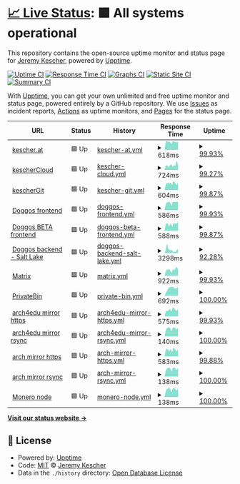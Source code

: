 # [📈 Live Status](https://status.kescher.at): <!--live status--> **🟩 All systems operational**

This repository contains the open-source uptime monitor and status page for [Jeremy Kescher](https://kescher.at), powered by [Upptime](https://github.com/upptime/upptime).

[![Uptime CI](https://github.com/kescherCode/status/workflows/Uptime%20CI/badge.svg)](https://github.com/kescherCode/status/actions?query=workflow%3A%22Uptime+CI%22)
[![Response Time CI](https://github.com/kescherCode/status/workflows/Response%20Time%20CI/badge.svg)](https://github.com/kescherCode/status/actions?query=workflow%3A%22Response+Time+CI%22)
[![Graphs CI](https://github.com/kescherCode/status/workflows/Graphs%20CI/badge.svg)](https://github.com/kescherCode/status/actions?query=workflow%3A%22Graphs+CI%22)
[![Static Site CI](https://github.com/kescherCode/status/workflows/Static%20Site%20CI/badge.svg)](https://github.com/kescherCode/status/actions?query=workflow%3A%22Static+Site+CI%22)
[![Summary CI](https://github.com/kescherCode/status/workflows/Summary%20CI/badge.svg)](https://github.com/kescherCode/status/actions?query=workflow%3A%22Summary+CI%22)

With [Upptime](https://upptime.js.org), you can get your own unlimited and free uptime monitor and status page, powered entirely by a GitHub repository. We use [Issues](https://github.com/kescherCode/status/issues) as incident reports, [Actions](https://github.com/kescherCode/status/actions) as uptime monitors, and [Pages](https://status.kescher.at) for the status page.

<!--start: status pages-->
<!-- This summary is generated by Upptime (https://github.com/upptime/upptime) -->
<!-- Do not edit this manually, your changes will be overwritten -->
<!-- prettier-ignore -->
| URL | Status | History | Response Time | Uptime |
| --- | ------ | ------- | ------------- | ------ |
| <img alt="" src="https://www.kescher.at/favicon-194x194.png" height="13"> [kescher.at](https://www.kescher.at) | 🟩 Up | [kescher-at.yml](https://github.com/kescherCode/status/commits/HEAD/history/kescher-at.yml) | <details><summary><img alt="Response time graph" src="./graphs/kescher-at/response-time-week.png" height="20"> 618ms</summary><br><a href="https://status.kescher.at/history/kescher-at"><img alt="Response time 598" src="https://img.shields.io/endpoint?url=https%3A%2F%2Fraw.githubusercontent.com%2FkescherCode%2Fstatus%2FHEAD%2Fapi%2Fkescher-at%2Fresponse-time.json"></a><br><a href="https://status.kescher.at/history/kescher-at"><img alt="24-hour response time 614" src="https://img.shields.io/endpoint?url=https%3A%2F%2Fraw.githubusercontent.com%2FkescherCode%2Fstatus%2FHEAD%2Fapi%2Fkescher-at%2Fresponse-time-day.json"></a><br><a href="https://status.kescher.at/history/kescher-at"><img alt="7-day response time 618" src="https://img.shields.io/endpoint?url=https%3A%2F%2Fraw.githubusercontent.com%2FkescherCode%2Fstatus%2FHEAD%2Fapi%2Fkescher-at%2Fresponse-time-week.json"></a><br><a href="https://status.kescher.at/history/kescher-at"><img alt="30-day response time 587" src="https://img.shields.io/endpoint?url=https%3A%2F%2Fraw.githubusercontent.com%2FkescherCode%2Fstatus%2FHEAD%2Fapi%2Fkescher-at%2Fresponse-time-month.json"></a><br><a href="https://status.kescher.at/history/kescher-at"><img alt="1-year response time 598" src="https://img.shields.io/endpoint?url=https%3A%2F%2Fraw.githubusercontent.com%2FkescherCode%2Fstatus%2FHEAD%2Fapi%2Fkescher-at%2Fresponse-time-year.json"></a></details> | <details><summary><a href="https://status.kescher.at/history/kescher-at">99.93%</a></summary><a href="https://status.kescher.at/history/kescher-at"><img alt="All-time uptime 99.99%" src="https://img.shields.io/endpoint?url=https%3A%2F%2Fraw.githubusercontent.com%2FkescherCode%2Fstatus%2FHEAD%2Fapi%2Fkescher-at%2Fuptime.json"></a><br><a href="https://status.kescher.at/history/kescher-at"><img alt="24-hour uptime 100.00%" src="https://img.shields.io/endpoint?url=https%3A%2F%2Fraw.githubusercontent.com%2FkescherCode%2Fstatus%2FHEAD%2Fapi%2Fkescher-at%2Fuptime-day.json"></a><br><a href="https://status.kescher.at/history/kescher-at"><img alt="7-day uptime 99.93%" src="https://img.shields.io/endpoint?url=https%3A%2F%2Fraw.githubusercontent.com%2FkescherCode%2Fstatus%2FHEAD%2Fapi%2Fkescher-at%2Fuptime-week.json"></a><br><a href="https://status.kescher.at/history/kescher-at"><img alt="30-day uptime 99.98%" src="https://img.shields.io/endpoint?url=https%3A%2F%2Fraw.githubusercontent.com%2FkescherCode%2Fstatus%2FHEAD%2Fapi%2Fkescher-at%2Fuptime-month.json"></a><br><a href="https://status.kescher.at/history/kescher-at"><img alt="1-year uptime 99.99%" src="https://img.shields.io/endpoint?url=https%3A%2F%2Fraw.githubusercontent.com%2FkescherCode%2Fstatus%2FHEAD%2Fapi%2Fkescher-at%2Fuptime-year.json"></a></details>
| <img alt="" src="https://cloud.kescher.at/apps/theming/favicon" height="13"> [kescherCloud](https://cloud.kescher.at/status.php) | 🟩 Up | [kescher-cloud.yml](https://github.com/kescherCode/status/commits/HEAD/history/kescher-cloud.yml) | <details><summary><img alt="Response time graph" src="./graphs/kescher-cloud/response-time-week.png" height="20"> 724ms</summary><br><a href="https://status.kescher.at/history/kescher-cloud"><img alt="Response time 681" src="https://img.shields.io/endpoint?url=https%3A%2F%2Fraw.githubusercontent.com%2FkescherCode%2Fstatus%2FHEAD%2Fapi%2Fkescher-cloud%2Fresponse-time.json"></a><br><a href="https://status.kescher.at/history/kescher-cloud"><img alt="24-hour response time 673" src="https://img.shields.io/endpoint?url=https%3A%2F%2Fraw.githubusercontent.com%2FkescherCode%2Fstatus%2FHEAD%2Fapi%2Fkescher-cloud%2Fresponse-time-day.json"></a><br><a href="https://status.kescher.at/history/kescher-cloud"><img alt="7-day response time 724" src="https://img.shields.io/endpoint?url=https%3A%2F%2Fraw.githubusercontent.com%2FkescherCode%2Fstatus%2FHEAD%2Fapi%2Fkescher-cloud%2Fresponse-time-week.json"></a><br><a href="https://status.kescher.at/history/kescher-cloud"><img alt="30-day response time 645" src="https://img.shields.io/endpoint?url=https%3A%2F%2Fraw.githubusercontent.com%2FkescherCode%2Fstatus%2FHEAD%2Fapi%2Fkescher-cloud%2Fresponse-time-month.json"></a><br><a href="https://status.kescher.at/history/kescher-cloud"><img alt="1-year response time 681" src="https://img.shields.io/endpoint?url=https%3A%2F%2Fraw.githubusercontent.com%2FkescherCode%2Fstatus%2FHEAD%2Fapi%2Fkescher-cloud%2Fresponse-time-year.json"></a></details> | <details><summary><a href="https://status.kescher.at/history/kescher-cloud">99.27%</a></summary><a href="https://status.kescher.at/history/kescher-cloud"><img alt="All-time uptime 99.95%" src="https://img.shields.io/endpoint?url=https%3A%2F%2Fraw.githubusercontent.com%2FkescherCode%2Fstatus%2FHEAD%2Fapi%2Fkescher-cloud%2Fuptime.json"></a><br><a href="https://status.kescher.at/history/kescher-cloud"><img alt="24-hour uptime 100.00%" src="https://img.shields.io/endpoint?url=https%3A%2F%2Fraw.githubusercontent.com%2FkescherCode%2Fstatus%2FHEAD%2Fapi%2Fkescher-cloud%2Fuptime-day.json"></a><br><a href="https://status.kescher.at/history/kescher-cloud"><img alt="7-day uptime 99.27%" src="https://img.shields.io/endpoint?url=https%3A%2F%2Fraw.githubusercontent.com%2FkescherCode%2Fstatus%2FHEAD%2Fapi%2Fkescher-cloud%2Fuptime-week.json"></a><br><a href="https://status.kescher.at/history/kescher-cloud"><img alt="30-day uptime 99.83%" src="https://img.shields.io/endpoint?url=https%3A%2F%2Fraw.githubusercontent.com%2FkescherCode%2Fstatus%2FHEAD%2Fapi%2Fkescher-cloud%2Fuptime-month.json"></a><br><a href="https://status.kescher.at/history/kescher-cloud"><img alt="1-year uptime 99.95%" src="https://img.shields.io/endpoint?url=https%3A%2F%2Fraw.githubusercontent.com%2FkescherCode%2Fstatus%2FHEAD%2Fapi%2Fkescher-cloud%2Fuptime-year.json"></a></details>
| <img alt="" src="https://git.kescher.at/img/gitea-lg.png" height="13"> [kescherGit](https://git.kescher.at/api/v1/version) | 🟩 Up | [kescher-git.yml](https://github.com/kescherCode/status/commits/HEAD/history/kescher-git.yml) | <details><summary><img alt="Response time graph" src="./graphs/kescher-git/response-time-week.png" height="20"> 604ms</summary><br><a href="https://status.kescher.at/history/kescher-git"><img alt="Response time 571" src="https://img.shields.io/endpoint?url=https%3A%2F%2Fraw.githubusercontent.com%2FkescherCode%2Fstatus%2FHEAD%2Fapi%2Fkescher-git%2Fresponse-time.json"></a><br><a href="https://status.kescher.at/history/kescher-git"><img alt="24-hour response time 689" src="https://img.shields.io/endpoint?url=https%3A%2F%2Fraw.githubusercontent.com%2FkescherCode%2Fstatus%2FHEAD%2Fapi%2Fkescher-git%2Fresponse-time-day.json"></a><br><a href="https://status.kescher.at/history/kescher-git"><img alt="7-day response time 604" src="https://img.shields.io/endpoint?url=https%3A%2F%2Fraw.githubusercontent.com%2FkescherCode%2Fstatus%2FHEAD%2Fapi%2Fkescher-git%2Fresponse-time-week.json"></a><br><a href="https://status.kescher.at/history/kescher-git"><img alt="30-day response time 568" src="https://img.shields.io/endpoint?url=https%3A%2F%2Fraw.githubusercontent.com%2FkescherCode%2Fstatus%2FHEAD%2Fapi%2Fkescher-git%2Fresponse-time-month.json"></a><br><a href="https://status.kescher.at/history/kescher-git"><img alt="1-year response time 571" src="https://img.shields.io/endpoint?url=https%3A%2F%2Fraw.githubusercontent.com%2FkescherCode%2Fstatus%2FHEAD%2Fapi%2Fkescher-git%2Fresponse-time-year.json"></a></details> | <details><summary><a href="https://status.kescher.at/history/kescher-git">99.87%</a></summary><a href="https://status.kescher.at/history/kescher-git"><img alt="All-time uptime 99.99%" src="https://img.shields.io/endpoint?url=https%3A%2F%2Fraw.githubusercontent.com%2FkescherCode%2Fstatus%2FHEAD%2Fapi%2Fkescher-git%2Fuptime.json"></a><br><a href="https://status.kescher.at/history/kescher-git"><img alt="24-hour uptime 100.00%" src="https://img.shields.io/endpoint?url=https%3A%2F%2Fraw.githubusercontent.com%2FkescherCode%2Fstatus%2FHEAD%2Fapi%2Fkescher-git%2Fuptime-day.json"></a><br><a href="https://status.kescher.at/history/kescher-git"><img alt="7-day uptime 99.87%" src="https://img.shields.io/endpoint?url=https%3A%2F%2Fraw.githubusercontent.com%2FkescherCode%2Fstatus%2FHEAD%2Fapi%2Fkescher-git%2Fuptime-week.json"></a><br><a href="https://status.kescher.at/history/kescher-git"><img alt="30-day uptime 99.97%" src="https://img.shields.io/endpoint?url=https%3A%2F%2Fraw.githubusercontent.com%2FkescherCode%2Fstatus%2FHEAD%2Fapi%2Fkescher-git%2Fuptime-month.json"></a><br><a href="https://status.kescher.at/history/kescher-git"><img alt="1-year uptime 99.99%" src="https://img.shields.io/endpoint?url=https%3A%2F%2Fraw.githubusercontent.com%2FkescherCode%2Fstatus%2FHEAD%2Fapi%2Fkescher-git%2Fuptime-year.json"></a></details>
| <img alt="" src="https://www.kescher.at/favicon-194x194.png" height="13"> [Doggos frontend](https://doggos.kescher.at) | 🟩 Up | [doggos-frontend.yml](https://github.com/kescherCode/status/commits/HEAD/history/doggos-frontend.yml) | <details><summary><img alt="Response time graph" src="./graphs/doggos-frontend/response-time-week.png" height="20"> 586ms</summary><br><a href="https://status.kescher.at/history/doggos-frontend"><img alt="Response time 311" src="https://img.shields.io/endpoint?url=https%3A%2F%2Fraw.githubusercontent.com%2FkescherCode%2Fstatus%2FHEAD%2Fapi%2Fdoggos-frontend%2Fresponse-time.json"></a><br><a href="https://status.kescher.at/history/doggos-frontend"><img alt="24-hour response time 633" src="https://img.shields.io/endpoint?url=https%3A%2F%2Fraw.githubusercontent.com%2FkescherCode%2Fstatus%2FHEAD%2Fapi%2Fdoggos-frontend%2Fresponse-time-day.json"></a><br><a href="https://status.kescher.at/history/doggos-frontend"><img alt="7-day response time 586" src="https://img.shields.io/endpoint?url=https%3A%2F%2Fraw.githubusercontent.com%2FkescherCode%2Fstatus%2FHEAD%2Fapi%2Fdoggos-frontend%2Fresponse-time-week.json"></a><br><a href="https://status.kescher.at/history/doggos-frontend"><img alt="30-day response time 552" src="https://img.shields.io/endpoint?url=https%3A%2F%2Fraw.githubusercontent.com%2FkescherCode%2Fstatus%2FHEAD%2Fapi%2Fdoggos-frontend%2Fresponse-time-month.json"></a><br><a href="https://status.kescher.at/history/doggos-frontend"><img alt="1-year response time 311" src="https://img.shields.io/endpoint?url=https%3A%2F%2Fraw.githubusercontent.com%2FkescherCode%2Fstatus%2FHEAD%2Fapi%2Fdoggos-frontend%2Fresponse-time-year.json"></a></details> | <details><summary><a href="https://status.kescher.at/history/doggos-frontend">99.93%</a></summary><a href="https://status.kescher.at/history/doggos-frontend"><img alt="All-time uptime 99.99%" src="https://img.shields.io/endpoint?url=https%3A%2F%2Fraw.githubusercontent.com%2FkescherCode%2Fstatus%2FHEAD%2Fapi%2Fdoggos-frontend%2Fuptime.json"></a><br><a href="https://status.kescher.at/history/doggos-frontend"><img alt="24-hour uptime 100.00%" src="https://img.shields.io/endpoint?url=https%3A%2F%2Fraw.githubusercontent.com%2FkescherCode%2Fstatus%2FHEAD%2Fapi%2Fdoggos-frontend%2Fuptime-day.json"></a><br><a href="https://status.kescher.at/history/doggos-frontend"><img alt="7-day uptime 99.93%" src="https://img.shields.io/endpoint?url=https%3A%2F%2Fraw.githubusercontent.com%2FkescherCode%2Fstatus%2FHEAD%2Fapi%2Fdoggos-frontend%2Fuptime-week.json"></a><br><a href="https://status.kescher.at/history/doggos-frontend"><img alt="30-day uptime 99.98%" src="https://img.shields.io/endpoint?url=https%3A%2F%2Fraw.githubusercontent.com%2FkescherCode%2Fstatus%2FHEAD%2Fapi%2Fdoggos-frontend%2Fuptime-month.json"></a><br><a href="https://status.kescher.at/history/doggos-frontend"><img alt="1-year uptime 99.99%" src="https://img.shields.io/endpoint?url=https%3A%2F%2Fraw.githubusercontent.com%2FkescherCode%2Fstatus%2FHEAD%2Fapi%2Fdoggos-frontend%2Fuptime-year.json"></a></details>
| <img alt="" src="https://www.kescher.at/favicon-194x194.png" height="13"> [Doggos BETA frontend](https://beta.doggos.kescher.at) | 🟩 Up | [doggos-beta-frontend.yml](https://github.com/kescherCode/status/commits/HEAD/history/doggos-beta-frontend.yml) | <details><summary><img alt="Response time graph" src="./graphs/doggos-beta-frontend/response-time-week.png" height="20"> 588ms</summary><br><a href="https://status.kescher.at/history/doggos-beta-frontend"><img alt="Response time 549" src="https://img.shields.io/endpoint?url=https%3A%2F%2Fraw.githubusercontent.com%2FkescherCode%2Fstatus%2FHEAD%2Fapi%2Fdoggos-beta-frontend%2Fresponse-time.json"></a><br><a href="https://status.kescher.at/history/doggos-beta-frontend"><img alt="24-hour response time 781" src="https://img.shields.io/endpoint?url=https%3A%2F%2Fraw.githubusercontent.com%2FkescherCode%2Fstatus%2FHEAD%2Fapi%2Fdoggos-beta-frontend%2Fresponse-time-day.json"></a><br><a href="https://status.kescher.at/history/doggos-beta-frontend"><img alt="7-day response time 588" src="https://img.shields.io/endpoint?url=https%3A%2F%2Fraw.githubusercontent.com%2FkescherCode%2Fstatus%2FHEAD%2Fapi%2Fdoggos-beta-frontend%2Fresponse-time-week.json"></a><br><a href="https://status.kescher.at/history/doggos-beta-frontend"><img alt="30-day response time 568" src="https://img.shields.io/endpoint?url=https%3A%2F%2Fraw.githubusercontent.com%2FkescherCode%2Fstatus%2FHEAD%2Fapi%2Fdoggos-beta-frontend%2Fresponse-time-month.json"></a><br><a href="https://status.kescher.at/history/doggos-beta-frontend"><img alt="1-year response time 549" src="https://img.shields.io/endpoint?url=https%3A%2F%2Fraw.githubusercontent.com%2FkescherCode%2Fstatus%2FHEAD%2Fapi%2Fdoggos-beta-frontend%2Fresponse-time-year.json"></a></details> | <details><summary><a href="https://status.kescher.at/history/doggos-beta-frontend">99.87%</a></summary><a href="https://status.kescher.at/history/doggos-beta-frontend"><img alt="All-time uptime 99.98%" src="https://img.shields.io/endpoint?url=https%3A%2F%2Fraw.githubusercontent.com%2FkescherCode%2Fstatus%2FHEAD%2Fapi%2Fdoggos-beta-frontend%2Fuptime.json"></a><br><a href="https://status.kescher.at/history/doggos-beta-frontend"><img alt="24-hour uptime 100.00%" src="https://img.shields.io/endpoint?url=https%3A%2F%2Fraw.githubusercontent.com%2FkescherCode%2Fstatus%2FHEAD%2Fapi%2Fdoggos-beta-frontend%2Fuptime-day.json"></a><br><a href="https://status.kescher.at/history/doggos-beta-frontend"><img alt="7-day uptime 99.87%" src="https://img.shields.io/endpoint?url=https%3A%2F%2Fraw.githubusercontent.com%2FkescherCode%2Fstatus%2FHEAD%2Fapi%2Fdoggos-beta-frontend%2Fuptime-week.json"></a><br><a href="https://status.kescher.at/history/doggos-beta-frontend"><img alt="30-day uptime 99.97%" src="https://img.shields.io/endpoint?url=https%3A%2F%2Fraw.githubusercontent.com%2FkescherCode%2Fstatus%2FHEAD%2Fapi%2Fdoggos-beta-frontend%2Fuptime-month.json"></a><br><a href="https://status.kescher.at/history/doggos-beta-frontend"><img alt="1-year uptime 99.98%" src="https://img.shields.io/endpoint?url=https%3A%2F%2Fraw.githubusercontent.com%2FkescherCode%2Fstatus%2FHEAD%2Fapi%2Fdoggos-beta-frontend%2Fuptime-year.json"></a></details>
| <img alt="" src="https://www.kescher.at/favicon-194x194.png" height="13"> [Doggos backend - Salt Lake](https://doggos.kescher.at/sl-small-dog-patio.mjpg) | 🟩 Up | [doggos-backend-salt-lake.yml](https://github.com/kescherCode/status/commits/HEAD/history/doggos-backend-salt-lake.yml) | <details><summary><img alt="Response time graph" src="./graphs/doggos-backend-salt-lake/response-time-week.png" height="20"> 3298ms</summary><br><a href="https://status.kescher.at/history/doggos-backend-salt-lake"><img alt="Response time 3197" src="https://img.shields.io/endpoint?url=https%3A%2F%2Fraw.githubusercontent.com%2FkescherCode%2Fstatus%2FHEAD%2Fapi%2Fdoggos-backend-salt-lake%2Fresponse-time.json"></a><br><a href="https://status.kescher.at/history/doggos-backend-salt-lake"><img alt="24-hour response time 2715" src="https://img.shields.io/endpoint?url=https%3A%2F%2Fraw.githubusercontent.com%2FkescherCode%2Fstatus%2FHEAD%2Fapi%2Fdoggos-backend-salt-lake%2Fresponse-time-day.json"></a><br><a href="https://status.kescher.at/history/doggos-backend-salt-lake"><img alt="7-day response time 3298" src="https://img.shields.io/endpoint?url=https%3A%2F%2Fraw.githubusercontent.com%2FkescherCode%2Fstatus%2FHEAD%2Fapi%2Fdoggos-backend-salt-lake%2Fresponse-time-week.json"></a><br><a href="https://status.kescher.at/history/doggos-backend-salt-lake"><img alt="30-day response time 2742" src="https://img.shields.io/endpoint?url=https%3A%2F%2Fraw.githubusercontent.com%2FkescherCode%2Fstatus%2FHEAD%2Fapi%2Fdoggos-backend-salt-lake%2Fresponse-time-month.json"></a><br><a href="https://status.kescher.at/history/doggos-backend-salt-lake"><img alt="1-year response time 3197" src="https://img.shields.io/endpoint?url=https%3A%2F%2Fraw.githubusercontent.com%2FkescherCode%2Fstatus%2FHEAD%2Fapi%2Fdoggos-backend-salt-lake%2Fresponse-time-year.json"></a></details> | <details><summary><a href="https://status.kescher.at/history/doggos-backend-salt-lake">92.28%</a></summary><a href="https://status.kescher.at/history/doggos-backend-salt-lake"><img alt="All-time uptime 99.46%" src="https://img.shields.io/endpoint?url=https%3A%2F%2Fraw.githubusercontent.com%2FkescherCode%2Fstatus%2FHEAD%2Fapi%2Fdoggos-backend-salt-lake%2Fuptime.json"></a><br><a href="https://status.kescher.at/history/doggos-backend-salt-lake"><img alt="24-hour uptime 47.57%" src="https://img.shields.io/endpoint?url=https%3A%2F%2Fraw.githubusercontent.com%2FkescherCode%2Fstatus%2FHEAD%2Fapi%2Fdoggos-backend-salt-lake%2Fuptime-day.json"></a><br><a href="https://status.kescher.at/history/doggos-backend-salt-lake"><img alt="7-day uptime 92.28%" src="https://img.shields.io/endpoint?url=https%3A%2F%2Fraw.githubusercontent.com%2FkescherCode%2Fstatus%2FHEAD%2Fapi%2Fdoggos-backend-salt-lake%2Fuptime-week.json"></a><br><a href="https://status.kescher.at/history/doggos-backend-salt-lake"><img alt="30-day uptime 98.20%" src="https://img.shields.io/endpoint?url=https%3A%2F%2Fraw.githubusercontent.com%2FkescherCode%2Fstatus%2FHEAD%2Fapi%2Fdoggos-backend-salt-lake%2Fuptime-month.json"></a><br><a href="https://status.kescher.at/history/doggos-backend-salt-lake"><img alt="1-year uptime 99.46%" src="https://img.shields.io/endpoint?url=https%3A%2F%2Fraw.githubusercontent.com%2FkescherCode%2Fstatus%2FHEAD%2Fapi%2Fdoggos-backend-salt-lake%2Fuptime-year.json"></a></details>
| <img alt="" src="https://www.kescher.at/favicon-194x194.png" height="13"> [Matrix](https://matrix.kescher.at) | 🟩 Up | [matrix.yml](https://github.com/kescherCode/status/commits/HEAD/history/matrix.yml) | <details><summary><img alt="Response time graph" src="./graphs/matrix/response-time-week.png" height="20"> 922ms</summary><br><a href="https://status.kescher.at/history/matrix"><img alt="Response time 902" src="https://img.shields.io/endpoint?url=https%3A%2F%2Fraw.githubusercontent.com%2FkescherCode%2Fstatus%2FHEAD%2Fapi%2Fmatrix%2Fresponse-time.json"></a><br><a href="https://status.kescher.at/history/matrix"><img alt="24-hour response time 954" src="https://img.shields.io/endpoint?url=https%3A%2F%2Fraw.githubusercontent.com%2FkescherCode%2Fstatus%2FHEAD%2Fapi%2Fmatrix%2Fresponse-time-day.json"></a><br><a href="https://status.kescher.at/history/matrix"><img alt="7-day response time 922" src="https://img.shields.io/endpoint?url=https%3A%2F%2Fraw.githubusercontent.com%2FkescherCode%2Fstatus%2FHEAD%2Fapi%2Fmatrix%2Fresponse-time-week.json"></a><br><a href="https://status.kescher.at/history/matrix"><img alt="30-day response time 1078" src="https://img.shields.io/endpoint?url=https%3A%2F%2Fraw.githubusercontent.com%2FkescherCode%2Fstatus%2FHEAD%2Fapi%2Fmatrix%2Fresponse-time-month.json"></a><br><a href="https://status.kescher.at/history/matrix"><img alt="1-year response time 902" src="https://img.shields.io/endpoint?url=https%3A%2F%2Fraw.githubusercontent.com%2FkescherCode%2Fstatus%2FHEAD%2Fapi%2Fmatrix%2Fresponse-time-year.json"></a></details> | <details><summary><a href="https://status.kescher.at/history/matrix">99.93%</a></summary><a href="https://status.kescher.at/history/matrix"><img alt="All-time uptime 99.98%" src="https://img.shields.io/endpoint?url=https%3A%2F%2Fraw.githubusercontent.com%2FkescherCode%2Fstatus%2FHEAD%2Fapi%2Fmatrix%2Fuptime.json"></a><br><a href="https://status.kescher.at/history/matrix"><img alt="24-hour uptime 100.00%" src="https://img.shields.io/endpoint?url=https%3A%2F%2Fraw.githubusercontent.com%2FkescherCode%2Fstatus%2FHEAD%2Fapi%2Fmatrix%2Fuptime-day.json"></a><br><a href="https://status.kescher.at/history/matrix"><img alt="7-day uptime 99.93%" src="https://img.shields.io/endpoint?url=https%3A%2F%2Fraw.githubusercontent.com%2FkescherCode%2Fstatus%2FHEAD%2Fapi%2Fmatrix%2Fuptime-week.json"></a><br><a href="https://status.kescher.at/history/matrix"><img alt="30-day uptime 99.95%" src="https://img.shields.io/endpoint?url=https%3A%2F%2Fraw.githubusercontent.com%2FkescherCode%2Fstatus%2FHEAD%2Fapi%2Fmatrix%2Fuptime-month.json"></a><br><a href="https://status.kescher.at/history/matrix"><img alt="1-year uptime 99.98%" src="https://img.shields.io/endpoint?url=https%3A%2F%2Fraw.githubusercontent.com%2FkescherCode%2Fstatus%2FHEAD%2Fapi%2Fmatrix%2Fuptime-year.json"></a></details>
| <img alt="" src="https://paste.kescher.at/img/favicon-32x32.png" height="13"> [PrivateBin](https://paste.kescher.at) | 🟩 Up | [private-bin.yml](https://github.com/kescherCode/status/commits/HEAD/history/private-bin.yml) | <details><summary><img alt="Response time graph" src="./graphs/private-bin/response-time-week.png" height="20"> 692ms</summary><br><a href="https://status.kescher.at/history/private-bin"><img alt="Response time 692" src="https://img.shields.io/endpoint?url=https%3A%2F%2Fraw.githubusercontent.com%2FkescherCode%2Fstatus%2FHEAD%2Fapi%2Fprivate-bin%2Fresponse-time.json"></a><br><a href="https://status.kescher.at/history/private-bin"><img alt="24-hour response time 776" src="https://img.shields.io/endpoint?url=https%3A%2F%2Fraw.githubusercontent.com%2FkescherCode%2Fstatus%2FHEAD%2Fapi%2Fprivate-bin%2Fresponse-time-day.json"></a><br><a href="https://status.kescher.at/history/private-bin"><img alt="7-day response time 692" src="https://img.shields.io/endpoint?url=https%3A%2F%2Fraw.githubusercontent.com%2FkescherCode%2Fstatus%2FHEAD%2Fapi%2Fprivate-bin%2Fresponse-time-week.json"></a><br><a href="https://status.kescher.at/history/private-bin"><img alt="30-day response time 692" src="https://img.shields.io/endpoint?url=https%3A%2F%2Fraw.githubusercontent.com%2FkescherCode%2Fstatus%2FHEAD%2Fapi%2Fprivate-bin%2Fresponse-time-month.json"></a><br><a href="https://status.kescher.at/history/private-bin"><img alt="1-year response time 692" src="https://img.shields.io/endpoint?url=https%3A%2F%2Fraw.githubusercontent.com%2FkescherCode%2Fstatus%2FHEAD%2Fapi%2Fprivate-bin%2Fresponse-time-year.json"></a></details> | <details><summary><a href="https://status.kescher.at/history/private-bin">100.00%</a></summary><a href="https://status.kescher.at/history/private-bin"><img alt="All-time uptime 100.00%" src="https://img.shields.io/endpoint?url=https%3A%2F%2Fraw.githubusercontent.com%2FkescherCode%2Fstatus%2FHEAD%2Fapi%2Fprivate-bin%2Fuptime.json"></a><br><a href="https://status.kescher.at/history/private-bin"><img alt="24-hour uptime 100.00%" src="https://img.shields.io/endpoint?url=https%3A%2F%2Fraw.githubusercontent.com%2FkescherCode%2Fstatus%2FHEAD%2Fapi%2Fprivate-bin%2Fuptime-day.json"></a><br><a href="https://status.kescher.at/history/private-bin"><img alt="7-day uptime 100.00%" src="https://img.shields.io/endpoint?url=https%3A%2F%2Fraw.githubusercontent.com%2FkescherCode%2Fstatus%2FHEAD%2Fapi%2Fprivate-bin%2Fuptime-week.json"></a><br><a href="https://status.kescher.at/history/private-bin"><img alt="30-day uptime 100.00%" src="https://img.shields.io/endpoint?url=https%3A%2F%2Fraw.githubusercontent.com%2FkescherCode%2Fstatus%2FHEAD%2Fapi%2Fprivate-bin%2Fuptime-month.json"></a><br><a href="https://status.kescher.at/history/private-bin"><img alt="1-year uptime 100.00%" src="https://img.shields.io/endpoint?url=https%3A%2F%2Fraw.githubusercontent.com%2FkescherCode%2Fstatus%2FHEAD%2Fapi%2Fprivate-bin%2Fuptime-year.json"></a></details>
| <img alt="" src="https://favicons.githubusercontent.com/arch4edu.mirror.kescher.at" height="13"> [arch4edu mirror https](https://arch4edu.mirror.kescher.at/lastupdate) | 🟩 Up | [arch4edu-mirror-https.yml](https://github.com/kescherCode/status/commits/HEAD/history/arch4edu-mirror-https.yml) | <details><summary><img alt="Response time graph" src="./graphs/arch4edu-mirror-https/response-time-week.png" height="20"> 575ms</summary><br><a href="https://status.kescher.at/history/arch4edu-mirror-https"><img alt="Response time 541" src="https://img.shields.io/endpoint?url=https%3A%2F%2Fraw.githubusercontent.com%2FkescherCode%2Fstatus%2FHEAD%2Fapi%2Farch4edu-mirror-https%2Fresponse-time.json"></a><br><a href="https://status.kescher.at/history/arch4edu-mirror-https"><img alt="24-hour response time 635" src="https://img.shields.io/endpoint?url=https%3A%2F%2Fraw.githubusercontent.com%2FkescherCode%2Fstatus%2FHEAD%2Fapi%2Farch4edu-mirror-https%2Fresponse-time-day.json"></a><br><a href="https://status.kescher.at/history/arch4edu-mirror-https"><img alt="7-day response time 575" src="https://img.shields.io/endpoint?url=https%3A%2F%2Fraw.githubusercontent.com%2FkescherCode%2Fstatus%2FHEAD%2Fapi%2Farch4edu-mirror-https%2Fresponse-time-week.json"></a><br><a href="https://status.kescher.at/history/arch4edu-mirror-https"><img alt="30-day response time 551" src="https://img.shields.io/endpoint?url=https%3A%2F%2Fraw.githubusercontent.com%2FkescherCode%2Fstatus%2FHEAD%2Fapi%2Farch4edu-mirror-https%2Fresponse-time-month.json"></a><br><a href="https://status.kescher.at/history/arch4edu-mirror-https"><img alt="1-year response time 541" src="https://img.shields.io/endpoint?url=https%3A%2F%2Fraw.githubusercontent.com%2FkescherCode%2Fstatus%2FHEAD%2Fapi%2Farch4edu-mirror-https%2Fresponse-time-year.json"></a></details> | <details><summary><a href="https://status.kescher.at/history/arch4edu-mirror-https">99.93%</a></summary><a href="https://status.kescher.at/history/arch4edu-mirror-https"><img alt="All-time uptime 99.98%" src="https://img.shields.io/endpoint?url=https%3A%2F%2Fraw.githubusercontent.com%2FkescherCode%2Fstatus%2FHEAD%2Fapi%2Farch4edu-mirror-https%2Fuptime.json"></a><br><a href="https://status.kescher.at/history/arch4edu-mirror-https"><img alt="24-hour uptime 100.00%" src="https://img.shields.io/endpoint?url=https%3A%2F%2Fraw.githubusercontent.com%2FkescherCode%2Fstatus%2FHEAD%2Fapi%2Farch4edu-mirror-https%2Fuptime-day.json"></a><br><a href="https://status.kescher.at/history/arch4edu-mirror-https"><img alt="7-day uptime 99.93%" src="https://img.shields.io/endpoint?url=https%3A%2F%2Fraw.githubusercontent.com%2FkescherCode%2Fstatus%2FHEAD%2Fapi%2Farch4edu-mirror-https%2Fuptime-week.json"></a><br><a href="https://status.kescher.at/history/arch4edu-mirror-https"><img alt="30-day uptime 99.98%" src="https://img.shields.io/endpoint?url=https%3A%2F%2Fraw.githubusercontent.com%2FkescherCode%2Fstatus%2FHEAD%2Fapi%2Farch4edu-mirror-https%2Fuptime-month.json"></a><br><a href="https://status.kescher.at/history/arch4edu-mirror-https"><img alt="1-year uptime 99.98%" src="https://img.shields.io/endpoint?url=https%3A%2F%2Fraw.githubusercontent.com%2FkescherCode%2Fstatus%2FHEAD%2Fapi%2Farch4edu-mirror-https%2Fuptime-year.json"></a></details>
| <img alt="" src="https://favicons.githubusercontent.com/null" height="13"> [arch4edu mirror rsync](arch4edu.mirror.kescher.at) | 🟩 Up | [arch4edu-mirror-rsync.yml](https://github.com/kescherCode/status/commits/HEAD/history/arch4edu-mirror-rsync.yml) | <details><summary><img alt="Response time graph" src="./graphs/arch4edu-mirror-rsync/response-time-week.png" height="20"> 140ms</summary><br><a href="https://status.kescher.at/history/arch4edu-mirror-rsync"><img alt="Response time 127" src="https://img.shields.io/endpoint?url=https%3A%2F%2Fraw.githubusercontent.com%2FkescherCode%2Fstatus%2FHEAD%2Fapi%2Farch4edu-mirror-rsync%2Fresponse-time.json"></a><br><a href="https://status.kescher.at/history/arch4edu-mirror-rsync"><img alt="24-hour response time 154" src="https://img.shields.io/endpoint?url=https%3A%2F%2Fraw.githubusercontent.com%2FkescherCode%2Fstatus%2FHEAD%2Fapi%2Farch4edu-mirror-rsync%2Fresponse-time-day.json"></a><br><a href="https://status.kescher.at/history/arch4edu-mirror-rsync"><img alt="7-day response time 140" src="https://img.shields.io/endpoint?url=https%3A%2F%2Fraw.githubusercontent.com%2FkescherCode%2Fstatus%2FHEAD%2Fapi%2Farch4edu-mirror-rsync%2Fresponse-time-week.json"></a><br><a href="https://status.kescher.at/history/arch4edu-mirror-rsync"><img alt="30-day response time 126" src="https://img.shields.io/endpoint?url=https%3A%2F%2Fraw.githubusercontent.com%2FkescherCode%2Fstatus%2FHEAD%2Fapi%2Farch4edu-mirror-rsync%2Fresponse-time-month.json"></a><br><a href="https://status.kescher.at/history/arch4edu-mirror-rsync"><img alt="1-year response time 127" src="https://img.shields.io/endpoint?url=https%3A%2F%2Fraw.githubusercontent.com%2FkescherCode%2Fstatus%2FHEAD%2Fapi%2Farch4edu-mirror-rsync%2Fresponse-time-year.json"></a></details> | <details><summary><a href="https://status.kescher.at/history/arch4edu-mirror-rsync">100.00%</a></summary><a href="https://status.kescher.at/history/arch4edu-mirror-rsync"><img alt="All-time uptime 100.00%" src="https://img.shields.io/endpoint?url=https%3A%2F%2Fraw.githubusercontent.com%2FkescherCode%2Fstatus%2FHEAD%2Fapi%2Farch4edu-mirror-rsync%2Fuptime.json"></a><br><a href="https://status.kescher.at/history/arch4edu-mirror-rsync"><img alt="24-hour uptime 100.00%" src="https://img.shields.io/endpoint?url=https%3A%2F%2Fraw.githubusercontent.com%2FkescherCode%2Fstatus%2FHEAD%2Fapi%2Farch4edu-mirror-rsync%2Fuptime-day.json"></a><br><a href="https://status.kescher.at/history/arch4edu-mirror-rsync"><img alt="7-day uptime 100.00%" src="https://img.shields.io/endpoint?url=https%3A%2F%2Fraw.githubusercontent.com%2FkescherCode%2Fstatus%2FHEAD%2Fapi%2Farch4edu-mirror-rsync%2Fuptime-week.json"></a><br><a href="https://status.kescher.at/history/arch4edu-mirror-rsync"><img alt="30-day uptime 100.00%" src="https://img.shields.io/endpoint?url=https%3A%2F%2Fraw.githubusercontent.com%2FkescherCode%2Fstatus%2FHEAD%2Fapi%2Farch4edu-mirror-rsync%2Fuptime-month.json"></a><br><a href="https://status.kescher.at/history/arch4edu-mirror-rsync"><img alt="1-year uptime 100.00%" src="https://img.shields.io/endpoint?url=https%3A%2F%2Fraw.githubusercontent.com%2FkescherCode%2Fstatus%2FHEAD%2Fapi%2Farch4edu-mirror-rsync%2Fuptime-year.json"></a></details>
| <img alt="" src="https://favicons.githubusercontent.com/arch.mirror.kescher.at" height="13"> [arch mirror https](https://arch.mirror.kescher.at/lastupdate) | 🟩 Up | [arch-mirror-https.yml](https://github.com/kescherCode/status/commits/HEAD/history/arch-mirror-https.yml) | <details><summary><img alt="Response time graph" src="./graphs/arch-mirror-https/response-time-week.png" height="20"> 583ms</summary><br><a href="https://status.kescher.at/history/arch-mirror-https"><img alt="Response time 535" src="https://img.shields.io/endpoint?url=https%3A%2F%2Fraw.githubusercontent.com%2FkescherCode%2Fstatus%2FHEAD%2Fapi%2Farch-mirror-https%2Fresponse-time.json"></a><br><a href="https://status.kescher.at/history/arch-mirror-https"><img alt="24-hour response time 640" src="https://img.shields.io/endpoint?url=https%3A%2F%2Fraw.githubusercontent.com%2FkescherCode%2Fstatus%2FHEAD%2Fapi%2Farch-mirror-https%2Fresponse-time-day.json"></a><br><a href="https://status.kescher.at/history/arch-mirror-https"><img alt="7-day response time 583" src="https://img.shields.io/endpoint?url=https%3A%2F%2Fraw.githubusercontent.com%2FkescherCode%2Fstatus%2FHEAD%2Fapi%2Farch-mirror-https%2Fresponse-time-week.json"></a><br><a href="https://status.kescher.at/history/arch-mirror-https"><img alt="30-day response time 539" src="https://img.shields.io/endpoint?url=https%3A%2F%2Fraw.githubusercontent.com%2FkescherCode%2Fstatus%2FHEAD%2Fapi%2Farch-mirror-https%2Fresponse-time-month.json"></a><br><a href="https://status.kescher.at/history/arch-mirror-https"><img alt="1-year response time 535" src="https://img.shields.io/endpoint?url=https%3A%2F%2Fraw.githubusercontent.com%2FkescherCode%2Fstatus%2FHEAD%2Fapi%2Farch-mirror-https%2Fresponse-time-year.json"></a></details> | <details><summary><a href="https://status.kescher.at/history/arch-mirror-https">99.88%</a></summary><a href="https://status.kescher.at/history/arch-mirror-https"><img alt="All-time uptime 99.98%" src="https://img.shields.io/endpoint?url=https%3A%2F%2Fraw.githubusercontent.com%2FkescherCode%2Fstatus%2FHEAD%2Fapi%2Farch-mirror-https%2Fuptime.json"></a><br><a href="https://status.kescher.at/history/arch-mirror-https"><img alt="24-hour uptime 100.00%" src="https://img.shields.io/endpoint?url=https%3A%2F%2Fraw.githubusercontent.com%2FkescherCode%2Fstatus%2FHEAD%2Fapi%2Farch-mirror-https%2Fuptime-day.json"></a><br><a href="https://status.kescher.at/history/arch-mirror-https"><img alt="7-day uptime 99.88%" src="https://img.shields.io/endpoint?url=https%3A%2F%2Fraw.githubusercontent.com%2FkescherCode%2Fstatus%2FHEAD%2Fapi%2Farch-mirror-https%2Fuptime-week.json"></a><br><a href="https://status.kescher.at/history/arch-mirror-https"><img alt="30-day uptime 99.97%" src="https://img.shields.io/endpoint?url=https%3A%2F%2Fraw.githubusercontent.com%2FkescherCode%2Fstatus%2FHEAD%2Fapi%2Farch-mirror-https%2Fuptime-month.json"></a><br><a href="https://status.kescher.at/history/arch-mirror-https"><img alt="1-year uptime 99.98%" src="https://img.shields.io/endpoint?url=https%3A%2F%2Fraw.githubusercontent.com%2FkescherCode%2Fstatus%2FHEAD%2Fapi%2Farch-mirror-https%2Fuptime-year.json"></a></details>
| <img alt="" src="https://favicons.githubusercontent.com/null" height="13"> [arch mirror rsync](arch.mirror.kescher.at) | 🟩 Up | [arch-mirror-rsync.yml](https://github.com/kescherCode/status/commits/HEAD/history/arch-mirror-rsync.yml) | <details><summary><img alt="Response time graph" src="./graphs/arch-mirror-rsync/response-time-week.png" height="20"> 138ms</summary><br><a href="https://status.kescher.at/history/arch-mirror-rsync"><img alt="Response time 126" src="https://img.shields.io/endpoint?url=https%3A%2F%2Fraw.githubusercontent.com%2FkescherCode%2Fstatus%2FHEAD%2Fapi%2Farch-mirror-rsync%2Fresponse-time.json"></a><br><a href="https://status.kescher.at/history/arch-mirror-rsync"><img alt="24-hour response time 153" src="https://img.shields.io/endpoint?url=https%3A%2F%2Fraw.githubusercontent.com%2FkescherCode%2Fstatus%2FHEAD%2Fapi%2Farch-mirror-rsync%2Fresponse-time-day.json"></a><br><a href="https://status.kescher.at/history/arch-mirror-rsync"><img alt="7-day response time 138" src="https://img.shields.io/endpoint?url=https%3A%2F%2Fraw.githubusercontent.com%2FkescherCode%2Fstatus%2FHEAD%2Fapi%2Farch-mirror-rsync%2Fresponse-time-week.json"></a><br><a href="https://status.kescher.at/history/arch-mirror-rsync"><img alt="30-day response time 125" src="https://img.shields.io/endpoint?url=https%3A%2F%2Fraw.githubusercontent.com%2FkescherCode%2Fstatus%2FHEAD%2Fapi%2Farch-mirror-rsync%2Fresponse-time-month.json"></a><br><a href="https://status.kescher.at/history/arch-mirror-rsync"><img alt="1-year response time 126" src="https://img.shields.io/endpoint?url=https%3A%2F%2Fraw.githubusercontent.com%2FkescherCode%2Fstatus%2FHEAD%2Fapi%2Farch-mirror-rsync%2Fresponse-time-year.json"></a></details> | <details><summary><a href="https://status.kescher.at/history/arch-mirror-rsync">100.00%</a></summary><a href="https://status.kescher.at/history/arch-mirror-rsync"><img alt="All-time uptime 100.00%" src="https://img.shields.io/endpoint?url=https%3A%2F%2Fraw.githubusercontent.com%2FkescherCode%2Fstatus%2FHEAD%2Fapi%2Farch-mirror-rsync%2Fuptime.json"></a><br><a href="https://status.kescher.at/history/arch-mirror-rsync"><img alt="24-hour uptime 100.00%" src="https://img.shields.io/endpoint?url=https%3A%2F%2Fraw.githubusercontent.com%2FkescherCode%2Fstatus%2FHEAD%2Fapi%2Farch-mirror-rsync%2Fuptime-day.json"></a><br><a href="https://status.kescher.at/history/arch-mirror-rsync"><img alt="7-day uptime 100.00%" src="https://img.shields.io/endpoint?url=https%3A%2F%2Fraw.githubusercontent.com%2FkescherCode%2Fstatus%2FHEAD%2Fapi%2Farch-mirror-rsync%2Fuptime-week.json"></a><br><a href="https://status.kescher.at/history/arch-mirror-rsync"><img alt="30-day uptime 100.00%" src="https://img.shields.io/endpoint?url=https%3A%2F%2Fraw.githubusercontent.com%2FkescherCode%2Fstatus%2FHEAD%2Fapi%2Farch-mirror-rsync%2Fuptime-month.json"></a><br><a href="https://status.kescher.at/history/arch-mirror-rsync"><img alt="1-year uptime 100.00%" src="https://img.shields.io/endpoint?url=https%3A%2F%2Fraw.githubusercontent.com%2FkescherCode%2Fstatus%2FHEAD%2Fapi%2Farch-mirror-rsync%2Fuptime-year.json"></a></details>
| <img alt="" src="https://favicons.githubusercontent.com/null" height="13"> [Monero node](unova.kescher.at) | 🟩 Up | [monero-node.yml](https://github.com/kescherCode/status/commits/HEAD/history/monero-node.yml) | <details><summary><img alt="Response time graph" src="./graphs/monero-node/response-time-week.png" height="20"> 138ms</summary><br><a href="https://status.kescher.at/history/monero-node"><img alt="Response time 126" src="https://img.shields.io/endpoint?url=https%3A%2F%2Fraw.githubusercontent.com%2FkescherCode%2Fstatus%2FHEAD%2Fapi%2Fmonero-node%2Fresponse-time.json"></a><br><a href="https://status.kescher.at/history/monero-node"><img alt="24-hour response time 154" src="https://img.shields.io/endpoint?url=https%3A%2F%2Fraw.githubusercontent.com%2FkescherCode%2Fstatus%2FHEAD%2Fapi%2Fmonero-node%2Fresponse-time-day.json"></a><br><a href="https://status.kescher.at/history/monero-node"><img alt="7-day response time 138" src="https://img.shields.io/endpoint?url=https%3A%2F%2Fraw.githubusercontent.com%2FkescherCode%2Fstatus%2FHEAD%2Fapi%2Fmonero-node%2Fresponse-time-week.json"></a><br><a href="https://status.kescher.at/history/monero-node"><img alt="30-day response time 125" src="https://img.shields.io/endpoint?url=https%3A%2F%2Fraw.githubusercontent.com%2FkescherCode%2Fstatus%2FHEAD%2Fapi%2Fmonero-node%2Fresponse-time-month.json"></a><br><a href="https://status.kescher.at/history/monero-node"><img alt="1-year response time 126" src="https://img.shields.io/endpoint?url=https%3A%2F%2Fraw.githubusercontent.com%2FkescherCode%2Fstatus%2FHEAD%2Fapi%2Fmonero-node%2Fresponse-time-year.json"></a></details> | <details><summary><a href="https://status.kescher.at/history/monero-node">100.00%</a></summary><a href="https://status.kescher.at/history/monero-node"><img alt="All-time uptime 100.00%" src="https://img.shields.io/endpoint?url=https%3A%2F%2Fraw.githubusercontent.com%2FkescherCode%2Fstatus%2FHEAD%2Fapi%2Fmonero-node%2Fuptime.json"></a><br><a href="https://status.kescher.at/history/monero-node"><img alt="24-hour uptime 100.00%" src="https://img.shields.io/endpoint?url=https%3A%2F%2Fraw.githubusercontent.com%2FkescherCode%2Fstatus%2FHEAD%2Fapi%2Fmonero-node%2Fuptime-day.json"></a><br><a href="https://status.kescher.at/history/monero-node"><img alt="7-day uptime 100.00%" src="https://img.shields.io/endpoint?url=https%3A%2F%2Fraw.githubusercontent.com%2FkescherCode%2Fstatus%2FHEAD%2Fapi%2Fmonero-node%2Fuptime-week.json"></a><br><a href="https://status.kescher.at/history/monero-node"><img alt="30-day uptime 100.00%" src="https://img.shields.io/endpoint?url=https%3A%2F%2Fraw.githubusercontent.com%2FkescherCode%2Fstatus%2FHEAD%2Fapi%2Fmonero-node%2Fuptime-month.json"></a><br><a href="https://status.kescher.at/history/monero-node"><img alt="1-year uptime 100.00%" src="https://img.shields.io/endpoint?url=https%3A%2F%2Fraw.githubusercontent.com%2FkescherCode%2Fstatus%2FHEAD%2Fapi%2Fmonero-node%2Fuptime-year.json"></a></details>

<!--end: status pages-->

[**Visit our status website →**](https://status.kescher.at)

## 📄 License

- Powered by: [Upptime](https://github.com/upptime/upptime)
- Code: [MIT](./LICENSE) © [Jeremy Kescher](https://kescher.at)
- Data in the `./history` directory: [Open Database License](https://opendatacommons.org/licenses/odbl/1-0/)
